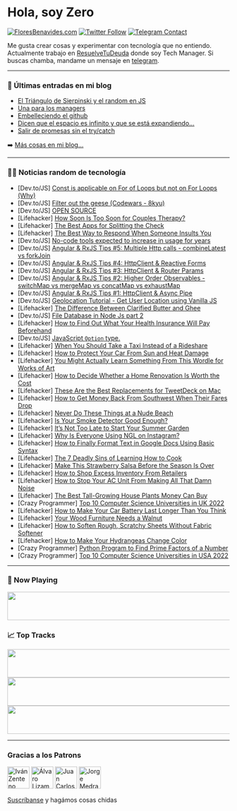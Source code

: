 # Hola, soy Zero

[![FloresBenavides.com](https://img.shields.io/website?down_message=oops&label=MiBlog&style=for-the-badge&up_message=online&url=https%3A%2F%2Ffloresbenavides.com)](https://floresbenavides.com) [![Twitter Follow](https://img.shields.io/twitter/follow/ZeroDragon?color=%231DA1F2&label=Follow&logo=twitter&logoColor=ffffff&style=for-the-badge)](https://twitter.com/zerodragon) [![Telegram Contact](https://img.shields.io/badge/escr%C3%ADbeme-ZeroDragon-%2326A5E4?style=for-the-badge&logo=telegram)](https://t.me/zerodragon)

Me gusta crear cosas y experimentar con tecnología que no entiendo.
Actualmente trabajo en [ResuelveTuDeuda](http://github.com/resuelve) donde soy Tech Manager.
Si buscas chamba, mandame un mensaje en [telegram](https://t.me/zerodragon).

---

### 📕 Últimas entradas en mi blog
<!-- BLOG-POST-LIST:START -->
- [El Triángulo de Sierpinski y el random en JS](https://floresbenavides.com/el-triangulo-de-sierpinski-y-el-random-en-js/)
- [Una para los managers](https://floresbenavides.com/una-para-los-managers/)
- [Embelleciendo el github](https://floresbenavides.com/embelleciendo-el-github/)
- [Dicen que el espacio es infinito y que se está expandiendo…](https://floresbenavides.com/dicen-que-el-espacio-es-infinito-y-que-se-esta-expandiendo/)
- [Salir de promesas sin el try/catch](https://floresbenavides.com/salir-de-promesas-sin-el-try-catch/)
<!-- BLOG-POST-LIST:END -->

➡️ [Más cosas en mi blog...](https://floresbenavides.com)

---

### 👨‍💻 Noticias random de tecnología
<!-- TECH-POSTS:START -->
- [Dev.to/JS] [Const is applicable on For of Loops but not on For Loops &lpar;Why&rpar;](https://dev.to/sojinsamuel/const-is-applicable-on-for-of-loops-but-not-on-for-loops-why-4f6a)
- [Dev.to/JS] [Filter out the geese &lpar;Codewars - 8kyu&rpar;](https://dev.to/juliafmorgado/filter-out-the-geese-codewars-8kyu-4mea)
- [Dev.to/JS] [OPEN SOURCE](https://dev.to/abhisehkdev/open-source-33g6)
- [Lifehacker] [How Soon Is Too Soon for Couples Therapy?](https://lifehacker.com/how-soon-is-too-soon-for-couples-therapy-1849144628)
- [Lifehacker] [The Best Apps for Splitting the Check](https://lifehacker.com/use-these-apps-to-seamlessly-split-restaurant-bills-1849144659)
- [Lifehacker] [The Best Way to Respond When Someone Insults You](https://lifehacker.com/the-best-way-to-respond-when-someone-insults-you-1849144070)
- [Dev.to/JS] [No-code tools expected to increase in usage for years](https://dev.to/richkurtzman/no-code-tools-expected-to-increase-in-usage-for-years-429b)
- [Dev.to/JS] [Angular &amp; RxJS Tips #5: Multiple Http calls - combineLatest vs forkJoin](https://dev.to/fabiobiondi/angular-rxjs-tips-5-multiple-http-calls-combinelatest-vs-forkjoin-2ni5)
- [Dev.to/JS] [Angular &amp; RxJS Tips #4: HttpClient &amp; Reactive Forms](https://dev.to/fabiobiondi/angular-rxjs-tips-4-httpclient-reactive-forms-5e67)
- [Dev.to/JS] [Angular &amp; RxJS Tips #3: HttpClient &amp; Router Params](https://dev.to/fabiobiondi/angular-rxjs-tips-3-httpclient-router-params-5gf6)
- [Dev.to/JS] [Angular &amp; RxJS Tips #2: Higher Order Observables - switchMap vs mergeMap vs concatMap vs exhaustMap](https://dev.to/fabiobiondi/angular-rxjs-tips-2-higher-order-observables-switchmap-vs-mergemap-vs-concatmap-vs-exhaustmap-cg8)
- [Dev.to/JS] [Angular &amp; RxJS Tips #1: HttpClient &amp; Async Pipe](https://dev.to/fabiobiondi/angular-rxjs-tips-1-httpclient-async-pipe-5em5)
- [Dev.to/JS] [Geolocation Tutorial - Get User Location using Vanilla JS](https://dev.to/thedevdrawer/geolocation-tutorial-get-user-location-using-vanilla-js-46a)
- [Lifehacker] [The Difference Between Clarified Butter and Ghee](https://lifehacker.com/the-difference-between-clarified-butter-and-ghee-1849143100)
- [Dev.to/JS] [File Database in Node Js part 2](https://dev.to/sfundomhlungu/file-database-in-node-js-part-2-1gn0)
- [Lifehacker] [How to Find Out What Your Health Insurance Will Pay Beforehand](https://lifehacker.com/how-to-find-out-what-your-health-insurance-will-pay-bef-1849143837)
- [Dev.to/JS] [JavaScript `Option` type.](https://dev.to/baenencalin/javascript-option-type-1oco)
- [Lifehacker] [When You Should Take a Taxi Instead of a Rideshare](https://lifehacker.com/when-you-should-take-a-taxi-instead-of-a-rideshare-1849142985)
- [Lifehacker] [How to Protect Your Car From Sun and Heat Damage](https://lifehacker.com/how-to-protect-your-car-from-sun-and-heat-damage-1849142607)
- [Lifehacker] [You Might Actually Learn Something From This Wordle for Works of Art](https://lifehacker.com/you-might-actually-learn-something-from-this-wordle-for-1849142844)
- [Lifehacker] [How to Decide Whether a Home Renovation Is Worth the Cost](https://lifehacker.com/how-to-decide-whether-a-home-renovation-is-worth-the-co-1849142781)
- [Lifehacker] [These Are the Best Replacements for TweetDeck on Mac](https://lifehacker.com/these-are-the-best-replacements-for-tweetdeck-on-mac-1849132982)
- [Lifehacker] [How to Get Money Back From Southwest When Their Fares Drop](https://lifehacker.com/how-to-get-money-back-from-southwest-when-their-fares-d-1849141847)
- [Lifehacker] [Never Do These Things at a Nude Beach](https://lifehacker.com/never-do-these-things-at-a-nude-beach-1849142296)
- [Lifehacker] [Is Your Smoke Detector Good Enough?](https://lifehacker.com/is-your-smoke-detector-good-enough-1849142169)
- [Lifehacker] [It’s Not Too Late to Start Your Summer Garden](https://lifehacker.com/it-s-not-too-late-to-start-your-summer-garden-1849141457)
- [Lifehacker] [Why Is Everyone Using NGL on Instagram?](https://lifehacker.com/why-is-everyone-using-ngl-on-instagram-1849135510)
- [Lifehacker] [How to Finally Format Text in Google Docs Using Basic Syntax](https://lifehacker.com/how-to-finally-format-text-in-google-docs-using-basic-s-1849137251)
- [Lifehacker] [The 7 Deadly Sins of Learning How to Cook](https://lifehacker.com/the-7-deadly-sins-of-learning-how-to-cook-1849135069)
- [Lifehacker] [Make This Strawberry Salsa Before the Season Is Over](https://lifehacker.com/make-this-strawberry-salsa-before-the-season-is-over-1849134247)
- [Lifehacker] [How to Shop Excess Inventory From Retailers](https://lifehacker.com/how-to-shop-excess-inventory-from-retailers-1849139681)
- [Lifehacker] [How to Stop Your AC Unit From Making All That Damn Noise](https://lifehacker.com/how-to-stop-your-ac-unit-from-making-all-that-damn-nois-1849139683)
- [Lifehacker] [The Best Tall-Growing House Plants Money Can Buy](https://lifehacker.com/the-best-tall-growing-house-plants-money-can-buy-1849139692)
- [Crazy Programmer] [Top 10 Computer Science Universities in UK 2022](https://www.thecrazyprogrammer.com/2022/07/computer-science-universities-in-uk.html)
- [Lifehacker] [How to Make Your Car Battery Last Longer Than You Think](https://lifehacker.com/how-to-make-your-car-battery-last-longer-than-you-think-1849137022)
- [Lifehacker] [Your Wood Furniture Needs a Walnut](https://lifehacker.com/your-wood-furniture-needs-a-walnut-1849137027)
- [Lifehacker] [How to Soften Rough, Scratchy Sheets Without Fabric Softener](https://lifehacker.com/how-to-soften-rough-scratchy-sheets-without-fabric-sof-1849137033)
- [Lifehacker] [How to Make Your Hydrangeas Change Color](https://lifehacker.com/how-to-make-your-hydrangeas-change-color-1849136056)
- [Crazy Programmer] [Python Program to Find Prime Factors of a Number](https://www.thecrazyprogrammer.com/2022/07/python-program-to-find-prime-factors-of-a-number.html)
- [Crazy Programmer] [Top 10 Computer Science Universities in USA 2022](https://www.thecrazyprogrammer.com/2022/06/computer-science-universities-in-usa.html)<!-- TECH-POSTS:END -->

---

### 🎵 Now Playing
<a href="https://spotify-now-playing-dun.vercel.app/now-playing?open"><img src="https://spotify-now-playing-dun.vercel.app/now-playing" width="540" height="64"></a>

### 📈 Top Tracks
<a href="https://spotify-now-playing-dun.vercel.app/top-tracks?i=1&open"><img src="https://spotify-now-playing-dun.vercel.app/top-tracks?i=1" width="540" height="64"></a>
<a href="https://spotify-now-playing-dun.vercel.app/top-tracks?i=2&open"><img src="https://spotify-now-playing-dun.vercel.app/top-tracks?i=2" width="540" height="64"></a>
<a href="https://spotify-now-playing-dun.vercel.app/top-tracks?i=3&open"><img src="https://spotify-now-playing-dun.vercel.app/top-tracks?i=3" width="540" height="64"></a>

---

### Gracias a los Patrons
[<img src="https://avatars.githubusercontent.com/u/243380?v=4" alt="Iván Zenteno" width="50px">](https://github.com/k001) [<img src="https://avatars.githubusercontent.com/u/19955639?v=4" alt="Álvaro Lizama" width="50px">](https://github.com/alvarolizama) [<img src="https://avatars.githubusercontent.com/u/2718753?v=4" alt="Juan Carlos Ruiz" width="50px">](https://github.com/JuanCrg90) [<img src="https://avatars.githubusercontent.com/u/37025?v=4" alt="Jorge Medrano" width="50px">](https://github.com/h1pp1e) 

[Suscríbanse](https://www.patreon.com/zerodragon) y hagámos cosas chidas
